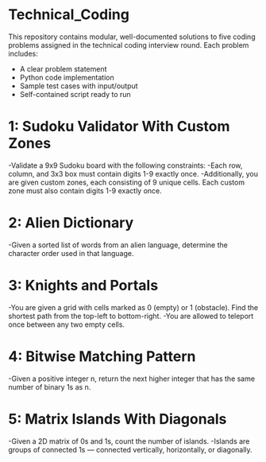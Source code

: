 # Technical_Coding

This repository contains modular, well-documented solutions to five coding problems assigned in the technical coding interview round. Each problem includes:
- A clear problem statement
- Python code implementation
- Sample test cases with input/output
- Self-contained script ready to run
# 1: Sudoku Validator With Custom Zones
-Validate a 9x9 Sudoku board with the following constraints:
-Each row, column, and 3x3 box must contain digits 1-9 exactly once.
-Additionally, you are given custom zones, each consisting of 9 unique cells. Each custom zone must also contain digits 1-9 exactly once.
   
# 2: Alien Dictionary
 -Given a sorted list of words from an alien language, determine the character order used in that language.
# 3: Knights and Portals
-You are given a grid with cells marked as 0 (empty) or 1 (obstacle). Find the shortest path from the top-left to bottom-right.
-You are allowed to teleport once between any two empty cells.
# 4: Bitwise Matching Pattern
-Given a positive integer n, return the next higher integer that has the same number of binary 1s as n.
# 5: Matrix Islands With Diagonals
-Given a 2D matrix of 0s and 1s, count the number of islands.
-Islands are groups of connected 1s — connected vertically, horizontally, or diagonally.
